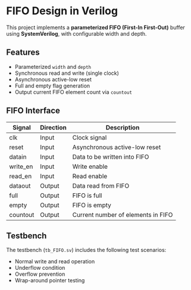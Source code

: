# FIFO Design in Verilog

This project implements a **parameterized FIFO (First-In First-Out)** buffer using **SystemVerilog**, with configurable width and depth.

## Features
- Parameterized `width` and `depth`  
- Synchronous read and write (single clock)  
- Asynchronous active-low reset  
- Full and empty flag generation  
- Output current FIFO element count via `countout`

## FIFO Interface

| Signal     | Direction | Description                         |
|------------|-----------|-------------------------------------|
| clk        | Input     | Clock signal                        |
| reset      | Input     | Asynchronous active-low reset       |
| datain     | Input     | Data to be written into FIFO        |
| write_en   | Input     | Write enable                        |
| read_en    | Input     | Read enable                         |
| dataout    | Output    | Data read from FIFO                 |
| full       | Output    | FIFO is full                        |
| empty      | Output    | FIFO is empty                       |
| countout   | Output    | Current number of elements in FIFO  |

## Testbench
The testbench (`tb_FIFO.sv`) includes the following test scenarios:
- Normal write and read operation  
- Underflow condition  
- Overflow prevention  
- Wrap-around pointer testing

